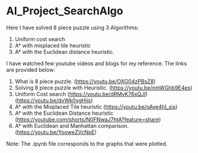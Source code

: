 # AI_Project_SearchAlgo
Here I have solved 8 piece puzzle using 3 Algorithms: 
1. Uniform cost search 
2. A* with misplaced tile heuristic 
3. A* with the Euclidean distance heuristic.

I have watched few youtube videos and blogs for my reference. The links are provided below:
1. What is 8 piece puzzle. (https://youtu.be/OXG04zPBsZ8)
2. Solving 8 piece puzzle with Heuristic. (https://youtu.be/nmWGhb9E4es)
3. Uniform Cost search (https://youtu.be/dRMvK76xQJI) (https://youtu.be/dvWk0vgHijs)
4. A* with the Misplaced Tile heuristic (https://youtu.be/oAye4hI_sis)
5. A* with the Euclidean Distance heuristic (https://youtube.com/shorts/N0FNwaJ7htA?feature=share) 
6. A* with Euclidean and Manhattan comparison. (https://youtu.be/YooweZVcNpE)

Note: The .ipynb file corresponds to the graphs that were plotted.


